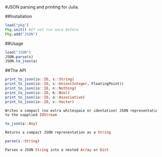#JSON parsing and printing for Julia.

##Installation

```julia
load("pkg")
Pkg.init() #If not run once before
Pkg.add("JSON")
```

##Usage

```julia
load("JSON")
JSON.parse(s)
JSON.to_json(a)
```

##The API

```julia
print_to_json(io::IO, s::String)
print_to_json(io::IO, s::Union(Integer, FloatingPoint))
print_to_json(io::IO, n::Nothing)
print_to_json(io::IO, b::Bool)
print_to_json(io::IO, a::Associative)
print_to_json(io::IO, v::Vector)

Writes a compact (no extra whitespace or identation) JSON representation
to the supplied IOStream
```

```julia
to_json(a::Any)

Returns a compact JSON representation as a String
```

```julia
parse(s::String)

Parses a JSON String into a nested Array or Dict
```